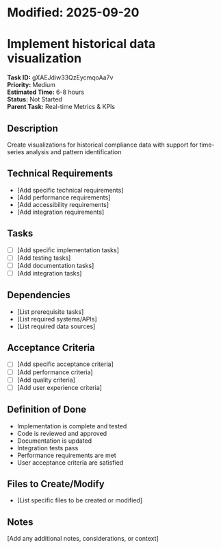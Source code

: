 # Modified: 2025-09-20

# Implement historical data visualization

**Task ID:** gXAEJdiw33QzEycmqoAa7v  
**Priority:** Medium  
**Estimated Time:** 6-8 hours  
**Status:** Not Started  
**Parent Task:** Real-time Metrics & KPIs

## Description
Create visualizations for historical compliance data with support for time-series analysis and pattern identification

## Technical Requirements
- [Add specific technical requirements]
- [Add performance requirements]
- [Add accessibility requirements]
- [Add integration requirements]

## Tasks
- [ ] [Add specific implementation tasks]
- [ ] [Add testing tasks]
- [ ] [Add documentation tasks]
- [ ] [Add integration tasks]

## Dependencies
- [List prerequisite tasks]
- [List required systems/APIs]
- [List required data sources]

## Acceptance Criteria
- [ ] [Add specific acceptance criteria]
- [ ] [Add performance criteria]
- [ ] [Add quality criteria]
- [ ] [Add user experience criteria]

## Definition of Done
- Implementation is complete and tested
- Code is reviewed and approved
- Documentation is updated
- Integration tests pass
- Performance requirements are met
- User acceptance criteria are satisfied

## Files to Create/Modify
- [List specific files to be created or modified]

## Notes
[Add any additional notes, considerations, or context]

